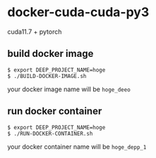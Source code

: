 # docker-cuda-cuda-py3
cuda11.7 + pytorch

## build docker image

```
$ export DEEP_PROJECT_NAME=hoge
$ ./BUILD-DOCKER-IMAGE.sh
```
your docker image name will be `hoge_deeo`


## run docker container

```
$ export DEEP_PROJECT_NAME=hoge
$ ./RUN-DOCKER-CONTAINER.sh
```
your docker container name will be `hoge_depp_1`
